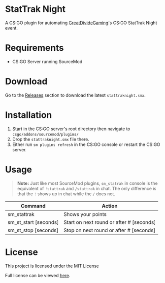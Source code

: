 # StatTrak Night

A CS:GO plugin for automating [GreatDivideGaming](https://www.greatdividegaming.com/)'s CS:GO StatTrak Night event.

# Requirements

- CS:GO Server running SourceMod

# Download

Go to the [Releases](https://github.com/purplg/StatTrakNight/releases) section to download the latest `stattraknight.smx`.

# Installation

1. Start in the CS:GO server's root directory then navigate to `csgo/addons/sourcemod/plugins/`
2. Drop the `stattraknight.smx` file there.
3. Either run `sm plugins refresh` in the CS:GO console or restart the CS:GO server.

# Usage

> **Note:** Just like most SourceMod plugins, `sm_statrak` in console is the equivalent of `!stattrak` and `/stattrak` in chat. The only difference is that the `!` shows up in chat while the `/` does not.

| Command 						  | Action 									                  |
|-----------------------|-------------------------------------------|
| sm_stattrak					  | Shows your points							            |
| sm_st_start [seconds]	| Start on next round or after # [seconds]	|
| sm_st_stop [seconds]	| Stop on next round or after # [seconds]	  |

# License

This project is licensed under the MIT License

Full license can be viewed [here](LICENSE).

